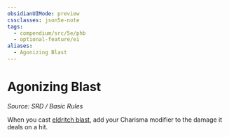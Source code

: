```yaml
---
obsidianUIMode: preview
cssclasses: json5e-note
tags:
  - compendium/src/5e/phb
  - optional-feature/ei
aliases:
  - Agonizing Blast
---
```

# Agonizing Blast
*Source: SRD / Basic Rules* 

When you cast [eldritch blast](compendium/spells/eldritch-blast.md), add your Charisma modifier to the damage it deals on a hit.